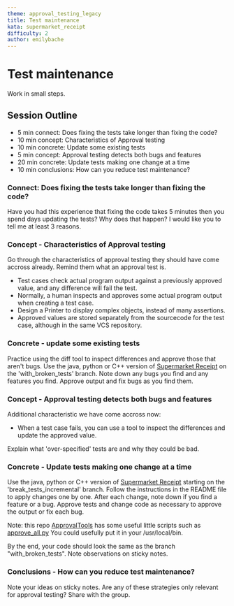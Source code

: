 ```yaml
---
theme: approval_testing_legacy
title: Test maintenance
kata: supermarket_receipt
difficulty: 2
author: emilybache
---
```


# Test maintenance

Work in small steps.

## Session Outline

* 5 min connect: Does fixing the tests take longer than fixing the code?
* 10 min concept: Characteristics of Approval testing
* 10 min concrete: Update some existing tests
* 5 min concept: Approval testing detects both bugs and features
* 20 min concrete: Update tests making one change at a time
* 10 min conclusions: How can you reduce test maintenance?

### Connect: Does fixing the tests take longer than fixing the code?

Have you had this experience that fixing the code takes 5 minutes then you spend days updating the tests? Why does that happen? I would like you to tell me at least 3 reasons.

### Concept - Characteristics of Approval testing

Go through the characteristics of approval testing they should have come accross already. Remind them what an approval test is.

- Test cases check actual program output against a previously approved value, and any difference will fail the test.
- Normally, a human inspects and approves some actual program output when creating a test case.
- Design a Printer to display complex objects, instead of many assertions.
- Approved values are stored separately from the sourcecode for the test case, although in the same VCS repository.

### Concrete - update some existing tests

Practice using the diff tool to inspect differences and approve those that aren't bugs. Use the java, python or C++ version of [Supermarket Receipt](https://github.com/emilybache/SupermarketReceipt-Refactoring-Kata) on the 'with_broken_tests' branch. Note down any bugs you find and any features you find. Approve output and fix bugs as you find them.

### Concept - Approval testing detects both bugs and features

Additional characteristic we have come accross now:

- When a test case fails, you can use a tool to inspect the differences and update the approved value.

Explain what 'over-specified' tests are and why they could be bad.

### Concrete - Update tests making one change at a time

Use the java, python or C++ version of [Supermarket Receipt](https://github.com/emilybache/SupermarketReceipt-Refactoring-Kata) starting on the 'break_tests_incremental' branch. Follow the instructions in the README file to apply changes one by one. After each change, note down if you find a feature or a bug. Approve tests and change code as necessary to approve the output or fix each bug.

Note: this repo [ApprovalTools](https://github.com/emilybache/ApprovalTools) has some useful little scripts such as [approve_all.py](https://raw.githubusercontent.com/emilybache/ApprovalTools/master/approve_all.py) You could usefully put it in your /usr/local/bin.

By the end, your code should look the same as the branch "with_broken_tests". Note observations on sticky notes.

### Conclusions - How can you reduce test maintenance?

Note your ideas on sticky notes. Are any of these strategies only relevant for approval testing? Share with the group.
